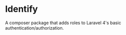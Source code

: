 Identify
========

A composer package that adds roles to Laravel 4's basic authentication/authorization.